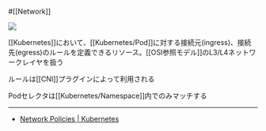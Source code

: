 #[[Network]]

![](https://github.com/kubernetes/community/raw/master/icons/png/resources/labeled/netpol-128.png)

[[Kubernetes]]において、[[Kubernetes/Pod]]に対する接続元(ingress)、接続先(egress)のルールを定義できるリソース。[[OSI参照モデル]]のL3/L4ネットワークレイヤを扱う

ルールは[[CNI]]プラグインによって利用される

Podセレクタは[[Kubernetes/Namespace]]内でのみマッチする

---

- [Network Policies | Kubernetes](https://kubernetes.io/docs/concepts/services-networking/network-policies/)
